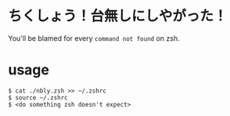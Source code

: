 # ちくしょう！台無しにしやがった！

You'll be blamed for every `command not found` on zsh.

# usage

```
$ cat ./nbly.zsh >> ~/.zshrc
$ source ~/.zshrc
$ <do something zsh doesn't expect>
```
